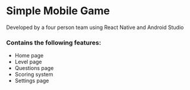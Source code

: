 # Simple Mobile Game
Developed by a four person team using React Native and Android Studio

### Contains the following features:
+ Home page
+ Level page
+ Questions page
+ Scoring system
+ Settings page
